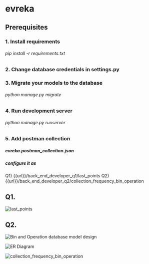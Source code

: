 # evreka
## Prerequisites
### 1. Install requirements
 ###### pip install -r requirements.txt

### 2. Change database credentials in settings.py

### 3. Migrate your models to the database
 ###### python manage.py migrate
 
### 4. Run development server
  ###### python manage.py runserver

### 5. Add postman collection
##### evreka.postman_collection.json
##### configure it as  
Q1) {{url}}/back_end_developer_q1/last_points 
Q2) {{url}}/back_end_developer_q2/collection_frequency_bin_operation

## Q1.

![last_points](https://user-images.githubusercontent.com/27901245/94375279-43501a80-011b-11eb-9f14-efbd7f2c445e.PNG)


## Q2. 

![Bin and Operation  database model design](https://user-images.githubusercontent.com/27901245/94375295-667aca00-011b-11eb-9cb7-a98eeb047ec9.PNG)

![ER Diagram](https://user-images.githubusercontent.com/27901245/94375298-67abf700-011b-11eb-8db4-0a4b170f15f4.PNG)

![collection_frequency_bin_operation](https://user-images.githubusercontent.com/27901245/94375297-67136080-011b-11eb-81c7-cd3bc881b7bf.PNG)
